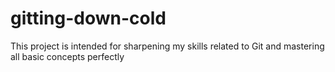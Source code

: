 # gitting-down-cold

This project is intended for sharpening my skills related to Git and mastering all basic concepts perfectly 
